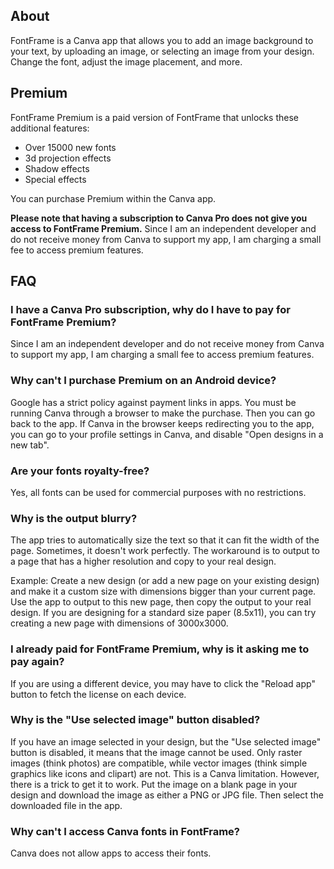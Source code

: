 ## About

FontFrame is a Canva app that allows you to add an image background to your text, by uploading an image, or selecting an image from your design. Change the font, adjust the image placement, and more.

## Premium

FontFrame Premium is a paid version of FontFrame that unlocks these additional features:
* Over 15000 new fonts
* 3d projection effects
* Shadow effects
* Special effects

You can purchase Premium within the Canva app. 

**Please note that having a subscription to Canva Pro does not give you access to FontFrame Premium.** Since I am an independent developer and do not receive money from Canva to support my app, I am charging a small fee to access premium features.


## FAQ

### I have a Canva Pro subscription, why do I have to pay for FontFrame Premium?
Since I am an independent developer and do not receive money from Canva to support my app, I am charging a small fee to access premium features.

### Why can't I purchase Premium on an Android device?
Google has a strict policy against payment links in apps. You must be running Canva through a browser to make the purchase. Then you can go back to the app. If Canva in the browser keeps redirecting you to the app, you can go to your profile settings in Canva, and disable "Open designs in a new tab".

### Are your fonts royalty-free?
Yes, all fonts can be used for commercial purposes with no restrictions.

### Why is the output blurry?
The app tries to automatically size the text so that it can fit the width of the page. Sometimes, it doesn't work perfectly. The workaround is to output to a page that has a higher resolution and copy to your real design.

Example: Create a new design (or add a new page on your existing design) and make it a custom size with dimensions bigger than your current page. Use the app to output to this new page, then copy the output to your real design. If you are designing for a standard size paper (8.5x11), you can try creating a new page with dimensions of 3000x3000.

### I already paid for FontFrame Premium, why is it asking me to pay again?
If you are using a different device, you may have to click the "Reload app" button to fetch the license on each device.

### Why is the "Use selected image" button disabled?
If you have an image selected in your design, but the "Use selected image" button is disabled, it means that the image cannot be used. Only raster images (think photos) are compatible, while vector images (think simple graphics like icons and clipart) are not. This is a Canva limitation. However, there is a trick to get it to work. Put the image on a blank page in your design and download the image as either a PNG or JPG file. Then select the downloaded file in the app.

### Why can't I access Canva fonts in FontFrame?
Canva does not allow apps to access their fonts.

### 
